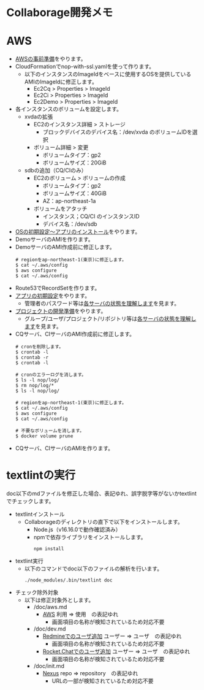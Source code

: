 Collaborage開発メモ
================================================================

# AWS

- [AWSの事前準備](aws.md#事前準備)をやります。
- CloudFormationでnop-with-ssl.yamlを使って作ります。
  - 以下のインスタンスのImageIdをベースに使用するOSを提供しているAMIのImageIdに修正します。
    - Ec2Cq > Properties > ImageId
    - Ec2Ci > Properties > ImageId
    - Ec2Demo > Properties > ImageId
- 各インスタンスのボリュームを設定します。
  - xvdaの拡張
    - EC2のインスタンス詳細 > ストレージ
      - ブロックデバイスのデバイス名：/dev/xvda のボリュームIDを選択
    - ボリューム詳細 > 変更
      - ボリュームタイプ：gp2
      - ボリュームサイズ：20GiB
  - sdbの追加（CQ/CIのみ）
    - EC2のボリューム > ボリュームの作成
      - ボリュームタイプ：gp2
      - ボリュームサイズ：40GiB
      - AZ：ap-northeast-1a
    - ボリュームをアタッチ
      - インスタンス；CQ/CI のインスタンスID
      - デバイス名：/dev/sdb
- [OSの初期設定～アプリのインストール](app.md)をやります。
- DemoサーバのAMIを作ります。
- DemoサーバのAMI作成前に修正します。
  ```
  # regionをap-northeast-1(東京)に修正します。
  $ cat ~/.aws/config
  $ aws configure
  $ cat ~/.aws/config
  ```
- Route53でRecordSetを作ります。
- [アプリの初期設定](init.md)をやります。
  - 管理者のパスワード等は[各サーバの状態を理解します](ami.md#各サーバの状態を理解します)を見ます。
- [プロジェクトの開発準備](dev.md)をやります。
  - グループ/ユーザ/プロジェクト/リポジトリ等は[各サーバの状態を理解します](ami.md#各サーバの状態を理解します)を見ます。
- CQサーバ、CIサーバのAMI作成前に修正します。
  ```
  # cronを削除します。
  $ crontab -l
  $ crontab -r
  $ crontab -l
  
  # cronのエラーログを消します。
  $ ls -l nop/log/
  $ rm nop/log/*
  $ ls -l nop/log/

  # regionをap-northeast-1(東京)に修正します。
  $ cat ~/.aws/config
  $ aws configure
  $ cat ~/.aws/config

  # 不要なボリュームを消します。
  $ docker volume prune
  ```
- CQサーバ、CIサーバのAMIを作ります。

# textlintの実行
doc以下のmdファイルを修正した場合、表記ゆれ、誤字脱字等がないかtextlintでチェックします。
- textlintインストール
  - Collaborageのディレクトリの直下で以下をインストールします。
    - Node.js（v16.16.0で動作確認済み）
    - npmで依存ライブラリをインストールします。
      ```
      npm install
      ```
- textlint実行
  - 以下のコマンドでdoc以下のファイルの解析を行います。
    ```
    ./node_modules/.bin/textlint doc
    ```
<!-- textlint-disable -->
- チェック除外対象
  - 以下は修正対象外とします。
    - /doc/aws.md
      - [AWS](aws.md#aws)  利用 => 使用　の表記ゆれ
        - 画面項目の名称が検知されているため対応不要
    - /doc/dev.md
      - [Redmineでのユーザ追加](dev.md#redmineでのユーザ追加) ユーザー => ユーザ　の表記ゆれ
        - 画面項目の名称が検知されているため対応不要
      - [Rocket.Chatでのユーザ追加](dev.md#rocketchatでのユーザ追加) ユーザー => ユーザ　の表記ゆれ
        - 画面項目の名称が検知されているため対応不要
    - /doc/init.md
      - [Nexus](init.md#nexus)  repo => repository　の表記ゆれ
        - URLの一部が検知されているため対応不要
<!-- textlint-enable -->        
